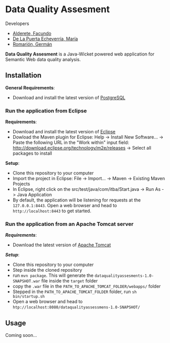 # Data Quality Assesment

Developers
  - [Alderete, Facundo](https://github.com/facualderete)
  - [De La Puerta Echeverría, María](https://github.com/mariadelapuerta)
  - [Romarión, Germán](https://github.com/gromarion)

**Data Quality Assesment** is a Java-Wicket powered web application for Semantic Web data quality analysis.

## Installation
**General Requirements**:
  - Download and install the latest version of [PostgreSQL](https://www.postgresql.org/download/)

### Run the application from Eclipse
**Requirements**:
  - Download and install the latest version of [Eclipse](https://eclipse.org/downloads/)
  - Dowload the Maven plugin for Eclipse: Help -> Install New Software... -> Paste the following URL in the "Work within" input field: http://download.eclipse.org/technology/m2e/releases -> Select all packages to install

**Setup**:
  - Clone this repository to your computer
  - Import the project in Eclipse: File -> Import... -> Maven -> Existing Maven Projects
  - In Eclipse, right click on the src/test/java/com/itba/Start.java -> Run As -> Java Application
  - By default, the application will be listening for requests at the `127.0.0.1:8443`. Open a web browser and head to `http://localhost:8443` to get started.

### Run the application from an Apache Tomcat server
***Requirements***:
  - Download the latest version of [Apache Tomcat](http://tomcat.apache.org/whichversion.html)

***Setup***:
  - Clone this repository to your computer
  - Step inside the cloned repository
  - run `mvn package`. This will generate the `dataqualityassesments-1.0-SNAPSHOT.war` file inside the `target` folder
  - copy the `.war` file in the `PATH_TO_APACHE_TOMCAT_FOLDER/webapps/` folder
  - Stepped in the `PATH_TO_APACHE_TOMCAT_FOLDER` folder, run `sh bin/startup.sh`
  - Open a web browser and head to `htp://localhost:8080/dataqualityassessmens-1.0-SNAPSHOT/`

## Usage
Coming soon...
